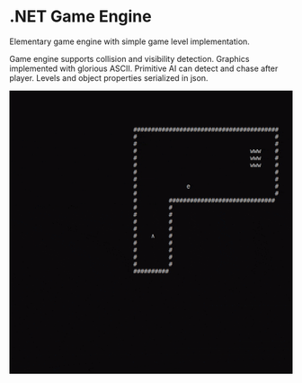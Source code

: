 # .NET Game Engine

Elementary game engine with simple game level implementation.

Game engine supports collision and visibility detection. Graphics implemented with glorious ASCII. Primitive AI can detect and chase after player. Levels and object properties serialized in json.

![Game Gif](images/game.gif)
